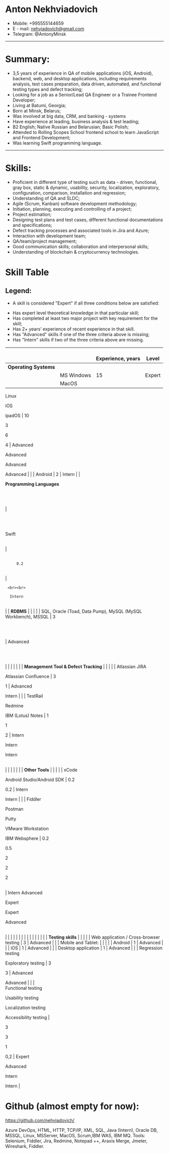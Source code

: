 # Anton Nekhviadovich
* Mobile: +995555144659
* E - mail: nehvjadovich@gmail.com 
* Telegram: @AntonyMinsk
---
# Summary:
* 3,5 years of experience in QA of mobile applications (iOS, Android), backend, web, and desktop applications, including requirements analysis, test cases preparation, data driven, automated, and functional testing types and defect tracking;
* Looking for a job as a Senior/Lead QA Engineer or a Trainee Frontend Developer;
* Living at Batumi, Georgia;
* Born at Minsk, Belarus;
* Was involved at big data, CRM, and banking - systems
* Have experience at leading, business analysis & test leading;
* B2 English; Native Russian and Belarusian; Basic Polish;
* Attended to Rolling Scopes School frontend school to learn JavaScript and Frontend Development;
* Was learning Swift programming language.
---
# Skills:
* Proficient in different type of testing such as data - driven, functional, gray box, static & dynamic, usability, security, localization, exploratory, configuration, comparison, installation and  regression;
* Understanding of QA and SLDC;
* Agile (Scrum, Kanban) software development methodology;
* Initiation, planning, executing and controlling of a project;
* Project estimation;
* Designing test plans and test cases, different functional documentations and specifications;
* Defect tracking processes and associated tools in Jira and Azure;
* Interaction with development team;
* QA/team/project management;
* Good communication skills; collaboration and interpersonal skills;
* Understanding of blockchain & cryptocurrency technologies.

# Skill Table
## Legend:
* A skill is considered "Expert" if all three conditions below are satisfied:
- Has expert level theoretical knowledge in that particular skill;
- Has completed at least two major project with key requirement for the skill;
- Has 2+ years’ experience of recent experience in that skill.
- Has "Advanced" skills if one of the three criteria above is missing;
- Has "Intern" skills if two of the three criteria above are missing.                         

 |                                                 |                                                                                        | **<br>Experience, years**               | **<br>Level**                                   |
| ----------------------------------------------- | -------------------------------------------------------------------------------------- | --------------------------------------- | ----------------------------------------------- |
| **Operating Systems**                           |                                                                                        |                                         |
|                                                 | MS Windows                                                                             | 15                                      | Expert                                          |
|                                                 | MacOS

Linux

iOS

ipadOS                                                              | 10

3

6

4                             | Advanced

Advanced

Advanced

Advanced          |
|                                                 | Android                                                                                | 2                                       | Intern                                          |
| <br>

**Programming Languages<br>**

<br>

<br> | <br>

<br><br>

Swift

<br>                                                            |         <br><br>   

         0.2

<br> | <br>

     <br><br>  

      Intern

<br>       |
| **RDBMS**                                       |                                                                                        |                                         |
|                                                 | SQL, Oracle (Toad, Data Pump), MySQL (MySQL Workbench), MSSQL                          | 3

<br>

<br>                           | Advanced

<br>

<br>                            |
|                                                 |                                                                                        |                                         |                                                 |
| **Management Tool & Defect Tracking**           |                                                                                        |                                         |
|                                                 | Atlassian JIRA 

Atlassian Confluence                                                  | 3

1                                    | Advanced

Intern                                |
|                                                 | TestRail

Redmine

IBM (Lotus) Notes                                                   | 1

1

2                                 | Intern

Intern

Intern

<br>                    |
|                                                 |                                                                                        |                                         |                                                 |
| **Other Tools**                                 |                                                                                        |                                         |
|                                                 | xCode

Android Studio/Android SDK                                                      | 0.2

0.2                                | Intern

Intern                                  |
|                                                 | Fiddler

Postman

Putty 

VMware Workstation

IBM Websphere                            | 0.2

0.5

2

2

2

<br>                 | Intern Advanced

Expert

Expert

Advanced

<br> |
|                                                 |                                                                                        |                                         |                                                 |
|                                                 |                                                                                        |                                         |
|                                                 |                                                                                        |                                         |                                                 |
| **Testing skills**                              |                                                                                        |                                         |
|                                                 | Web application / Cross-browser testing                                                | 3                                       |    Advanced                                     |
|                                                 | Mobile and Tablet:                                                                     |                                         |                                                 |
|                                                 | Android                                                                                | 1                                       |   Advanced                                      |
|                                                 | iOS                                                                                    | 1                                       |   Advanced                                      |
|                                                 | Desktop application                                                                    | 1                                       |   Advanced                                      |
|                                                 | Regression testing

Exploratory testing                                                | 3

3                                    |   Advanced

  Advanced                          |
|                                                 | <br>Functional testing

Usability testing

Localization testing

Accessibility testing | <br>

3

3

1

0,2                      |   Expert

  Advanced

  Intern

  Intern        |

# Github (almost empty for now): 
https://github.com/nehvjadovich/

Azure DevOps,
HTML, HTTP, TCP/IP, XML, SQL, Java (Intern), Oracle DB, MSSQL, Linux, MSServer,
MacOS, Scrum,IBM WAS, IBM MQ.
Tools: Selenium, Fiddler, Jira, Redmine, Notepad ++, Araxis Merge, Jmeter, Wireshark, Fiddler.

